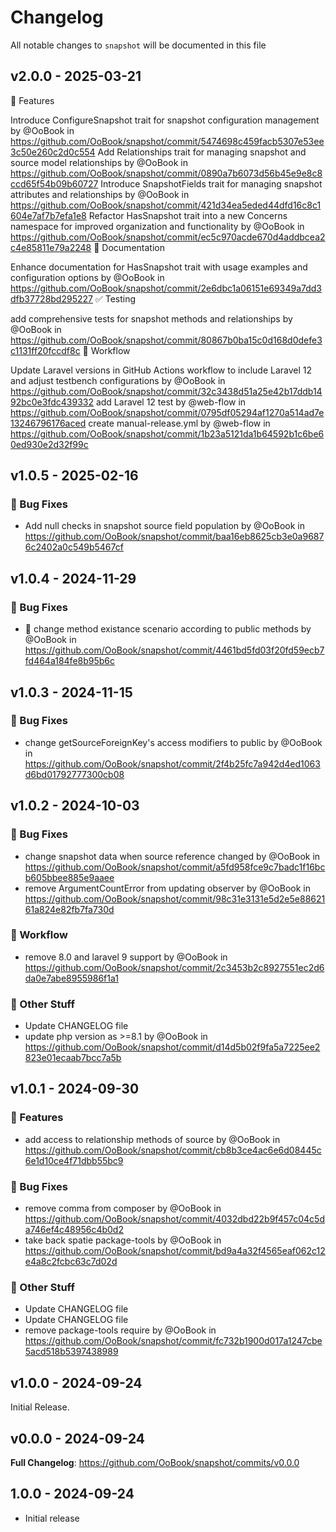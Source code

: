 # Changelog

All notable changes to `snapshot` will be documented in this file

## v2.0.0 - 2025-03-21

🚀 Features

Introduce ConfigureSnapshot trait for snapshot configuration management by @OoBook in https://github.com/OoBook/snapshot/commit/5474698c459facb5307e53ee3c50e260c2d0c554
Add Relationships trait for managing snapshot and source model relationships by @OoBook in https://github.com/OoBook/snapshot/commit/0890a7b6073d56b45e9e8c8ccd65f54b09b60727
Introduce SnapshotFields trait for managing snapshot attributes and relationships by @OoBook in https://github.com/OoBook/snapshot/commit/421d34ea5eded44dfd16c8c1604e7af7b7efa1e8
Refactor HasSnapshot trait into a new Concerns namespace for improved organization and functionality by @OoBook in https://github.com/OoBook/snapshot/commit/ec5c970acde670d4addbcea2c4e85811e79a2248
📝 Documentation

Enhance documentation for HasSnapshot trait with usage examples and configuration options by @OoBook in https://github.com/OoBook/snapshot/commit/2e6dbc1a06151e69349a7dd3dfb37728bd295227
✅ Testing

add comprehensive tests for snapshot methods and relationships by @OoBook in https://github.com/OoBook/snapshot/commit/80867b0ba15c0d168d0defe3c1131ff20fccdf8c
💚 Workflow

Update Laravel versions in GitHub Actions workflow to include Laravel 12 and adjust testbench configurations by @OoBook in https://github.com/OoBook/snapshot/commit/32c3438d51a25e42b17ddb1492bc0e3fdc439332
add Laravel 12 test by @web-flow in https://github.com/OoBook/snapshot/commit/0795df05294af1270a514ad7e13246796176aced
create manual-release.yml by @web-flow in https://github.com/OoBook/snapshot/commit/1b23a5121da1b64592b1c6be60ed930e2d32f99c

## v1.0.5 - 2025-02-16

### :wrench: Bug Fixes

- Add null checks in snapshot source field population by @OoBook in https://github.com/OoBook/snapshot/commit/baa16eb8625cb3e0a96876c2402a0c549b5467cf

## v1.0.4 - 2024-11-29

### :wrench: Bug Fixes

- :bug: change method existance scenario according to public methods by @OoBook in https://github.com/OoBook/snapshot/commit/4461bd5fd03f20fd59ecb7fd464a184fe8b95b6c

## v1.0.3 - 2024-11-15

### :wrench: Bug Fixes

- change getSourceForeignKey's access modifiers to public by @OoBook in https://github.com/OoBook/snapshot/commit/2f4b25fc7a942d4ed1063d6bd01792777300cb08

## v1.0.2 - 2024-10-03

### :wrench: Bug Fixes

- change snapshot data when source reference changed by @OoBook in https://github.com/OoBook/snapshot/commit/a5fd958fce9c7badc1f16bcb605bbee885e9aaee
- remove ArgumentCountError from updating observer by @OoBook in https://github.com/OoBook/snapshot/commit/98c31e3131e5d2e5e8862161a824e82fb7fa730d

### :green_heart: Workflow

- remove 8.0 and laravel 9 support by @OoBook in https://github.com/OoBook/snapshot/commit/2c3453b2c8927551ec2d6da0e7abe8955986f1a1

### :beers: Other Stuff

- Update CHANGELOG file
- update php version as >=8.1 by @OoBook in https://github.com/OoBook/snapshot/commit/d14d5b02f9fa5a7225ee2823e01ecaab7bcc7a5b

## v1.0.1 - 2024-09-30

### :rocket: Features

- add access to relationship methods of source by @OoBook in https://github.com/OoBook/snapshot/commit/cb8b3ce4ac6e6d08445c6e1d10ce4f71dbb55bc9

### :wrench: Bug Fixes

- remove comma from composer by @OoBook in https://github.com/OoBook/snapshot/commit/4032dbd22b9f457c04c5da746ef4c48956c4b0d2
- take back spatie package-tools by @OoBook in https://github.com/OoBook/snapshot/commit/bd9a4a32f4565eaf062c12e4a8c2fcbc63c7d02d

### :beers: Other Stuff

- Update CHANGELOG file
- Update CHANGELOG file
- remove package-tools require by @OoBook in https://github.com/OoBook/snapshot/commit/fc732b1900d017a1247cbe5acd518b5397438989

## v1.0.0 - 2024-09-24

Initial Release.

## v0.0.0  - 2024-09-24

**Full Changelog**: https://github.com/OoBook/snapshot/commits/v0.0.0

## 1.0.0 - 2024-09-24

- Initial release
